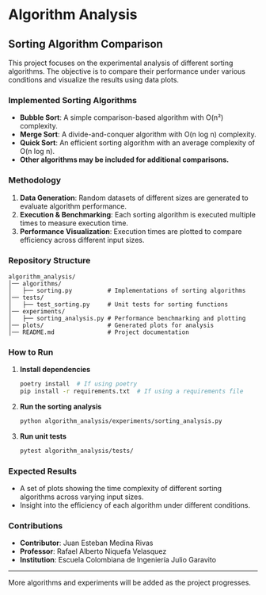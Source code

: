 # Algorithm Analysis

## Sorting Algorithm Comparison

This project focuses on the experimental analysis of different sorting algorithms. The objective is to compare their performance under various conditions and visualize the results using data plots.

### Implemented Sorting Algorithms
- **Bubble Sort**: A simple comparison-based algorithm with O(n²) complexity.
- **Merge Sort**: A divide-and-conquer algorithm with O(n log n) complexity.
- **Quick Sort**: An efficient sorting algorithm with an average complexity of O(n log n).
- **Other algorithms may be included for additional comparisons.**

### Methodology
1. **Data Generation**: Random datasets of different sizes are generated to evaluate algorithm performance.
2. **Execution & Benchmarking**: Each sorting algorithm is executed multiple times to measure execution time.
3. **Performance Visualization**: Execution times are plotted to compare efficiency across different input sizes.

### Repository Structure
```
algorithm_analysis/
│── algorithms/
│   ├── sorting.py          # Implementations of sorting algorithms
│── tests/
│   ├── test_sorting.py     # Unit tests for sorting functions
│── experiments/
│   ├── sorting_analysis.py # Performance benchmarking and plotting
│── plots/                  # Generated plots for analysis
│── README.md               # Project documentation
```

### How to Run
1. **Install dependencies**
   ```bash
   poetry install  # If using poetry
   pip install -r requirements.txt  # If using a requirements file
   ```
2. **Run the sorting analysis**
   ```bash
   python algorithm_analysis/experiments/sorting_analysis.py
   ```
3. **Run unit tests**
   ```bash
   pytest algorithm_analysis/tests/
   ```

### Expected Results
- A set of plots showing the time complexity of different sorting algorithms across varying input sizes.
- Insight into the efficiency of each algorithm under different conditions.

### Contributions
- **Contributor**: Juan Esteban Medina Rivas
- **Professor**: Rafael Alberto Niquefa Velasquez
- **Institution**: Escuela Colombiana de Ingeniería Julio Garavito

---
More algorithms and experiments will be added as the project progresses.

